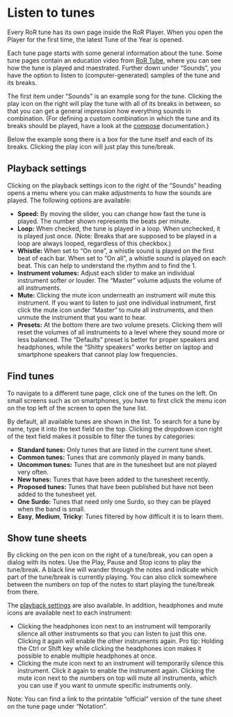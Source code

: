 # Listen to tunes

Every RoR tune has its own page inside the RoR Player. When you open the Player for the first time, the latest Tune of the Year is opened.

Each tune page starts with some general information about the tune. Some tune pages contain an education video from [RoR Tube](https://tube.rhythms-of-resistance.org/), where you can see how the tune is played and maestrated. Further down under “Sounds”, you have the option to listen to (computer-generated) samples of the tune and its breaks.

The first item under “Sounds” is an example song for the tune. Clicking the <fa icon="play-circle"></fa> play icon on the right will play the tune with all of its breaks in between, so that you can get a general impression how everything sounds in combination. (For defining a custom combination in which the tune and its breaks should be played, have a look at the [compose](./compose) documentation.)

Below the example song there is a box for the tune itself and each of its breaks. Clicking the <fa icon="play-circle"></fa> play icon will just play this tune/break.

## Playback settings

Clicking on the <btn><fa icon="sliders-h"></fa></btn> playback settings icon to the right of the “Sounds” heading opens a menu where you can make adjustments to how the sounds are played. The following options are available:
* **Speed:** By moving the slider, you can change how fast the tune is played. The number shown represents the beats per minute.
* **Loop:** When checked, the tune is played in a loop. When unchecked, it is played just once. (Note: Breaks that are supposed to be played in a loop are always looped, regardless of this checkbox.)
* **Whistle:** When set to “On one”, a whistle sound is played on the first beat of each bar. When set to “On all”, a whistle sound is played on each beat. This can help to understand the rhythm and to find the 1.
* **Instrument volumes:** Adjust each slider to make an individual instrument softer or louder. The “Master” volume adjusts the volume of all instruments.
* **Mute:** Clicking the <fa icon="volume-mute"></fa> mute icon underneath an instrument will mute this instrument. If you want to listen to just one individual instrument, first click the mute icon under “Master” to mute all instruments, and then unmute the instrument that you want to hear.
* **Presets:** At the bottom there are two volume presets. Clicking them will reset the volumes of all instruments to a level where they sound more or less balanced. The “Defaults” preset is better for proper speakers and headphones, while the “Shitty speakers” works better on laptop and smartphone speakers that cannot play low frequencies.

## Find tunes

To navigate to a different tune page, click one of the tunes on the left. On small screens such as on smartphones, you have to first click the <btn><fa icon="bars"></fa></btn> menu icon on the top left of the screen to open the tune list.

By default, all available tunes are shown in the list. To search for a tune by name, type it into the text field on the top. Clicking the <btn><fa icon="caret-down">dropdown</fa></btn> icon right of the text field makes it possible to filter the tunes by categories:
* **Standard tunes:** Only tunes that are listed in the current tune sheet.
* **Common tunes:** Tunes that are commonly played in many bands.
* **Uncommon tunes:** Tunes that are in the tunesheet but are not played very often.
* **New tunes:** Tunes that have been added to the tunesheet recently.
* **Proposed tunes:** Tunes that have been published but have not been added to the tunesheet yet.
* **One Surdo:** Tunes that need only one Surdo, so they can be played when the band is small.
* **Easy**, **Medium**, **Tricky**: Tunes filtered by how difficult it is to learn them.

## Show tune sheets

By clicking on the <fa icon="pen"></fa> pen icon on the right of a tune/break, you can open a dialog with its notes. Use the <btn variant="success"><fa icon="play"></fa> Play</btn>, <btn variant="info"><fa icon="pause"></fa> Pause</btn> and <btn variant="danger"><fa icon="stop"></fa> Stop</btn> icons to play the tune/break. A black line will wander through the notes and indicate which part of the tune/break is currently playing. You can also click somewhere between the numbers on top of the notes to start playing the tune/break from there.

The [<btn><fa icon="sliders-h"></fa></btn> playback settings](#playback-settings) are also available. In addition, <fa icon="headphones"></fa> headphones and <fa icon="mute"></fa> mute icons are available next to each instrument:
* Clicking the <fa icon="headphones"></fa> headphones icon next to an instrument will temporarily silence all other instruments so that you can listen to just this one. Clicking it again will enable the other instruments again. Pro tip: Holding the Ctrl or Shift key while clicking the headphones icon makes it possible to enable multiple headphones at once.
* Clicking the <fa icon="mute"></fa> mute icon next to an instrument will temporarily silence this instrument. Click it again to enable the instrument again. Clicking the mute icon next to the numbers on top will mute all instruments, which you can use if you want to unmute specific instruments only.

Note: You can find a link to the printable “official” version of the tune sheet on the tune page under “Notation”.
